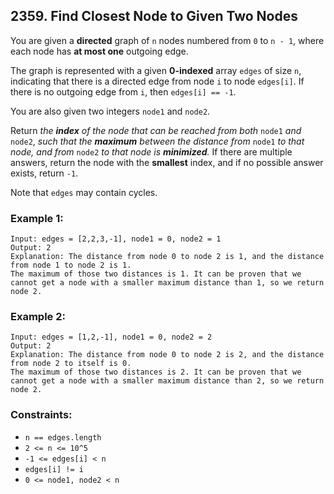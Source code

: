 ## 2359. Find Closest Node to Given Two Nodes

You are given a **directed** graph of ```n``` nodes numbered from ```0``` to ```n - 1```, where each node has **at most one** outgoing edge.

The graph is represented with a given **0-indexed** array ```edges``` of size ```n```, indicating that there is a directed edge from node ```i``` to node ```edges[i]```. If there is no outgoing edge from ```i```, then ```edges[i] == -1```.

You are also given two integers ```node1``` and ```node2```.

Return *the **index** of the node that can be reached from both* ```node1``` *and* ```node2```, *such that the **maximum** between the distance from* ```node1``` *to that node, and from* ```node2``` *to that node is **minimized**.* If there are multiple answers, return the node with the **smallest** index, and if no possible answer exists, return ```-1```.

Note that ```edges``` may contain cycles.

### Example 1:
```
Input: edges = [2,2,3,-1], node1 = 0, node2 = 1
Output: 2
Explanation: The distance from node 0 to node 2 is 1, and the distance from node 1 to node 2 is 1.
The maximum of those two distances is 1. It can be proven that we cannot get a node with a smaller maximum distance than 1, so we return node 2.
```
### Example 2:
```
Input: edges = [1,2,-1], node1 = 0, node2 = 2
Output: 2
Explanation: The distance from node 0 to node 2 is 2, and the distance from node 2 to itself is 0.
The maximum of those two distances is 2. It can be proven that we cannot get a node with a smaller maximum distance than 2, so we return node 2.
```

### Constraints:

* ```n == edges.length```
* ```2 <= n <= 10^5```
* ```-1 <= edges[i] < n```
* ```edges[i] != i```
* ```0 <= node1, node2 < n```